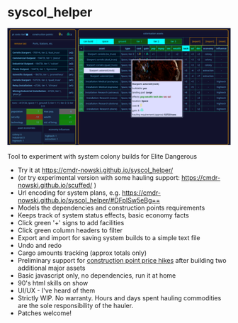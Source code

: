 # syscol_helper

![screenshot](https://github.com/cmdr-nowski/syscol_helper/blob/main/syscol.png?raw=true)

Tool to experiment with system colony builds for Elite Dangerous

- Try it at https://cmdr-nowski.github.io/syscol_helper/
- (or try experimental version with some hauling support: https://cmdr-nowski.github.io/scuffed/ )
- Url encoding for system plans, e.g. https://cmdr-nowski.github.io/syscol_helper/#DFpISw5eBg== 
- Models the dependencies and construction points requirements
- Keeps track of system status effects, basic economy facts
- Click green '+' signs to add facilities 
- Click green column headers to filter
- Export and import for saving system builds to a simple text file
- Undo and redo
- Cargo amounts tracking (approx totals only)
- Preliminary support for [construction point price hikes](https://forums.frontier.co.uk/threads/elite-dangerous-system-colonisation-beta-details-feedback.634055/post-10572014) after building two additional major assets
- Basic javascript only, no dependencies, run it at home
- 90's html skills on show
- UI/UX - I've heard of them
- Strictly WIP. No warranty. Hours and days spent hauling commodities are the sole responsibility of the hauler.
- Patches welcome!
